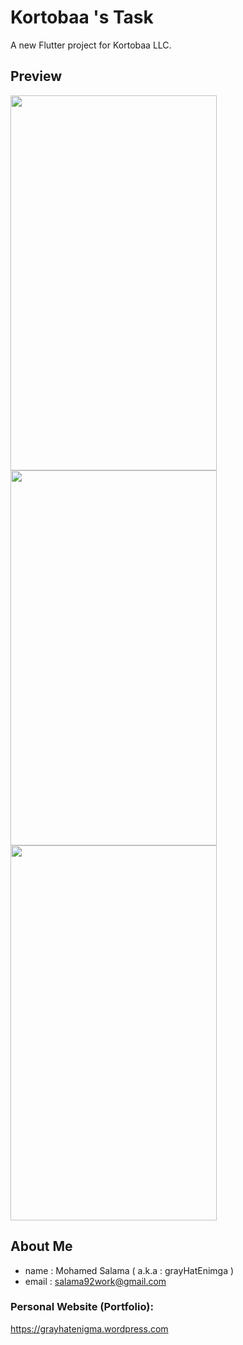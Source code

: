 # Kortobaa 's Task
A new Flutter project for Kortobaa LLC.

## Preview
<img src="https://grayhatenigma.files.wordpress.com/2020/08/screenshot_1598081073.png?w=349&h=&zoom=2" width="330" height="600">
<img src="https://grayhatenigma.files.wordpress.com/2020/08/screenshot_1598081078.png?w=349&h=&zoom=2" width="330" height="600">
<img src="https://grayhatenigma.files.wordpress.com/2020/08/screenshot_1598081070.png?w=349&h=&zoom=2" width="330" height="600">

## About Me

* name : Mohamed Salama ( a.k.a : grayHatEnimga ) 
* email : salama92work@gmail.com

### Personal Website (Portfolio):
https://grayhatenigma.wordpress.com

